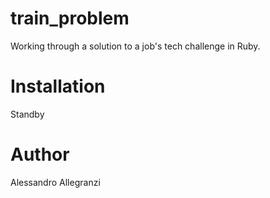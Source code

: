 # train_problem

Working through a solution to a job's tech challenge in Ruby.

# Installation 

Standby 

# Author 

Alessandro Allegranzi
